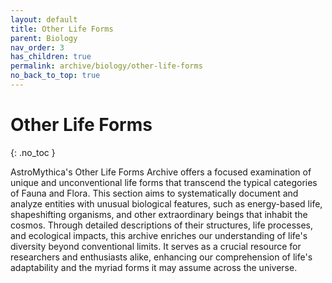```yaml
---
layout: default
title: Other Life Forms
parent: Biology
nav_order: 3
has_children: true
permalink: archive/biology/other-life-forms
no_back_to_top: true
---
```


# Other Life Forms
{: .no_toc }

AstroMythica's Other Life Forms Archive offers a focused examination of unique and unconventional life forms that transcend the typical categories of Fauna and Flora. This section aims to systematically document and analyze entities with unusual biological features, such as energy-based life, shapeshifting organisms, and other extraordinary beings that inhabit the cosmos. Through detailed descriptions of their structures, life processes, and ecological impacts, this archive enriches our understanding of life's diversity beyond conventional limits. It serves as a crucial resource for researchers and enthusiasts alike, enhancing our comprehension of life's adaptability and the myriad forms it may assume across the universe.
<!-- {: .fs-6 .fw-300 } -->

